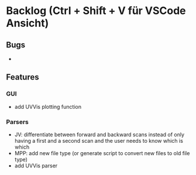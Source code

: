# Backlog (Ctrl + Shift + V für VSCode Ansicht)


## Bugs
-  


## Features

### GUI
-  add UVVis plotting function

### Parsers
- JV: differentiate between forward and backward scans instead of only having a first and a second scan and the user needs to know which is which
- MPP: add new file type (or generate script to convert new files to old file type)
- add UVVis parser 


